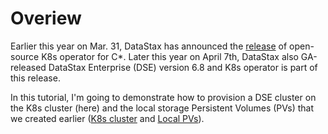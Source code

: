 # Overiew

Earlier this year on Mar. 31, DataStax has announced the [release](https://www.datastax.com/press-release/datastax-helps-apache-cassandra-become-industry-standard-scale-out-cloud-native-data) of open-source K8s operator for C*. Later this year on April 7th, DataStax also GA-released DataStax Enterprise (DSE) version 6.8 and K8s operator is part of this release. 

In this tutorial, I'm going to demonstrate how to provision a DSE cluster on the K8s cluster (here) and the local storage Persistent Volumes (PVs) that we created earlier ([K8s cluster](https://github.com/yabinmeng/dseutilities/blob/master/documents/tutorial/k8s/kubeadm_install.md) and [Local PVs](https://github.com/yabinmeng/dseutilities/blob/master/documents/tutorial/k8s/local_pv_sig.md)).